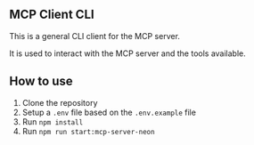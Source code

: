 ## MCP Client CLI

This is a general CLI client for the MCP server.

It is used to interact with the MCP server and the tools available.

## How to use

1. Clone the repository
2. Setup a `.env` file based on the `.env.example` file
3. Run `npm install`
4. Run `npm run start:mcp-server-neon`
